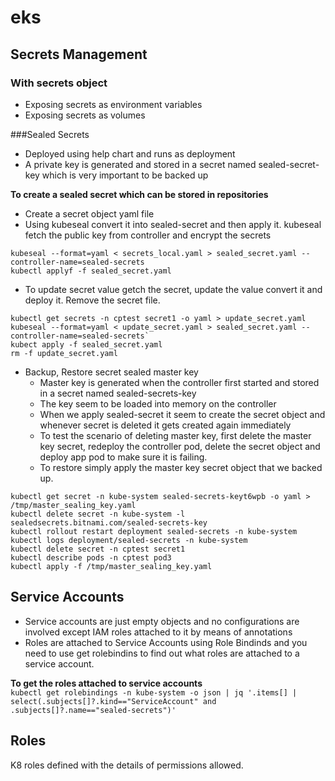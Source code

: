 # eks

## Secrets Management
### With secrets object
- Exposing secrets as environment variables
- Exposing secrets as volumes

###Sealed Secrets
- Deployed using help chart and runs as deployment
- A private key is generated and stored in a secret named sealed-secret-key which is very important to be backed up

**To create a sealed secret which can be stored in repositories** 
- Create a secret object yaml file  
- Using kubeseal convert it into sealed-secret and then apply it. kubeseal fetch the public key from controller and encrypt the secrets  

```
kubeseal --format=yaml < secrets_local.yaml > sealed_secret.yaml --controller-name=sealed-secrets  
kubectl applyf -f sealed_secret.yaml  
```

- To update secret value getch the secret, update the value convert it and deploy it. Remove the secret file.  
```
kubectl get secrets -n cptest secret1 -o yaml > update_secret.yaml  
kubeseal --format=yaml < update_secret.yaml > sealed_secret.yaml --controller-name=sealed-secrets`  
kubect apply -f sealed_secret.yaml  
rm -f update_secret.yaml  
```

- Backup, Restore secret sealed master key
  - Master key is generated when the controller first started and stored in a secret named sealed-secrets-key
  - The key seem to be loaded into memory on the controller
  - When we apply sealed-secret it seem to create the secret object and whenever secret is deleted it gets created again immediately 
  - To test the scenario of deleting master key, first delete the master key secret, redeploy the controller pod, delete the secret object and deploy app pod to make sure it is failing.
  - To restore simply apply the master key secret object that we backed up.

```
kubectl get secret -n kube-system sealed-secrets-keyt6wpb -o yaml > /tmp/master_sealing_key.yaml
kubectl delete secret -n kube-system -l sealedsecrets.bitnami.com/sealed-secrets-key
kubectl rollout restart deployment sealed-secrets -n kube-system
kubectl logs deployment/sealed-secrets -n kube-system
kubectl delete secret -n cptest secret1
kubectl describe pods -n cptest pod3
kubectl apply -f /tmp/master_sealing_key.yaml

```

## Service Accounts
- Service accounts are just empty objects and no configurations are involved except IAM roles attached to it by means of annotations
- Roles are attached to Service Accounts using Role Bindinds and you need to use get rolebindins to find out what roles are attached to a service account.

**To get the roles attached to service accounts**   
`kubectl get rolebindings -n kube-system -o json | jq '.items[] | select(.subjects[]?.kind=="ServiceAccount" and .subjects[]?.name=="sealed-secrets")'`

## Roles
K8 roles defined with the details of permissions allowed. 
